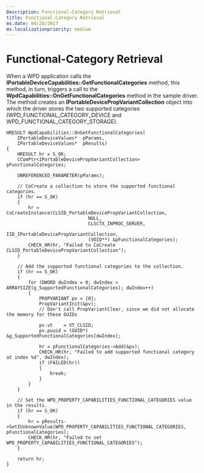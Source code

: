 ```yaml
---
Description: Functional-Category Retrieval
title: Functional-Category Retrieval
ms.date: 04/20/2017
ms.localizationpriority: medium
---
```


# Functional-Category Retrieval


When a WPD application calls the **IPortableDeviceCapabilities::GetFunctionalCategories** method, this method, in turn, triggers a call to the **WpdCapabilities::OnGetFunctionalCategories** method in the sample driver. The method creates an **IPortableDevicePropVariantCollection** object into which the driver stores the two supported categories (WPD\_FUNCTIONAL\_CATEGORY\_DEVICE and WPD\_FUNCTIONAL\_CATEGORY\_STORAGE).

```ManagedCPlusPlus
HRESULT WpdCapabilities::OnGetFunctionalCategories(
    IPortableDeviceValues*  pParams,
    IPortableDeviceValues*  pResults)
{
    HRESULT hr = S_OK;
    CComPtr<IPortableDevicePropVariantCollection> pFunctionalCategories;

    UNREFERENCED_PARAMETER(pParams);

    // CoCreate a collection to store the supported functional categories.
    if (hr == S_OK)
    {
        hr = CoCreateInstance(CLSID_PortableDevicePropVariantCollection,
                              NULL,
                              CLSCTX_INPROC_SERVER,
                              IID_IPortableDevicePropVariantCollection,
                              (VOID**) &pFunctionalCategories);
        CHECK_HR(hr, "Failed to CoCreate CLSID_PortableDevicePropVariantCollection");
    }

    // Add the supported functional categories to the collection.
    if (hr == S_OK)
    {
        for (DWORD dwIndex = 0; dwIndex < ARRAYSIZE(g_SupportedFunctionalCategories); dwIndex++)
        {
            PROPVARIANT pv = {0};
            PropVariantInit(&pv);
            // Don't call PropVariantClear, since we did not allocate the memory for these GUIDs

            pv.vt    = VT_CLSID;
            pv.puuid = (GUID*) &g_SupportedFunctionalCategories[dwIndex];

            hr = pFunctionalCategories->Add(&pv);
            CHECK_HR(hr, "Failed to add supported functional category at index %d", dwIndex);
            if (FAILED(hr))
            {
                break;
            }
        }
    }

    // Set the WPD_PROPERTY_CAPABILITIES_FUNCTIONAL_CATEGORIES value in the results.
    if (hr == S_OK)
    {
        hr = pResults->SetIUnknownValue(WPD_PROPERTY_CAPABILITIES_FUNCTIONAL_CATEGORIES, pFunctionalCategories);
        CHECK_HR(hr, "Failed to set WPD_PROPERTY_CAPABILITIES_FUNCTIONAL_CATEGORIES");
    }

    return hr;
}
```

 

 




